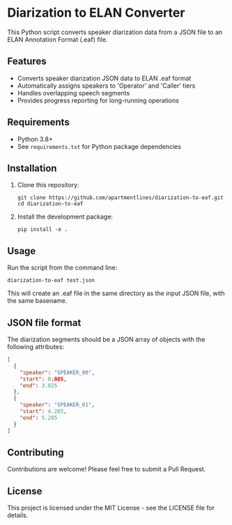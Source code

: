 # Diarization to ELAN Converter

This Python script converts speaker diarization data from a JSON file to an ELAN Annotation Format (.eaf) file.

## Features

- Converts speaker diarization JSON data to ELAN .eaf format
- Automatically assigns speakers to 'Operator' and 'Caller' tiers
- Handles overlapping speech segments
- Provides progress reporting for long-running operations

## Requirements

- Python 3.8+
- See `requirements.txt` for Python package dependencies

## Installation

1. Clone this repository:
   ```
   git clone https://github.com/apartmentlines/diarization-to-eaf.git
   cd diarization-to-eaf
   ```

2. Install the development package:
   ```
   pip install -e .
   ```

## Usage

Run the script from the command line:

```
diarization-to-eaf test.json
```

This will create an .eaf file in the same directory as the input JSON file, with the same basename.

## JSON file format

The diarization segments should be a JSON array of objects with the following attributes:

```json
[
  {
    "speaker": "SPEAKER_00",
    "start": 0.005,
    "end": 3.025
  },
  {
    "speaker": "SPEAKER_01",
    "start": 4.285,
    "end": 5.285
  }
]
```

## Contributing

Contributions are welcome! Please feel free to submit a Pull Request.

## License

This project is licensed under the MIT License - see the LICENSE file for details.
